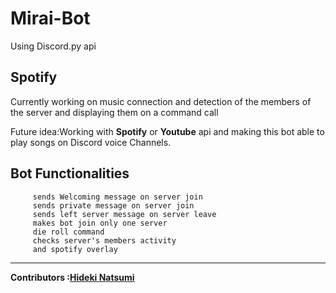 # Mirai-Bot

Using Discord.py api

Spotify
-
Currently working on music connection and detection of the members of the server and displaying them on a command call

Future idea:Working with <strong>Spotify</strong> or <strong>Youtube</strong> api and making this bot able to play songs on Discord voice Channels.

Bot Functionalities
-

         sends Welcoming message on server join 
         sends private message on server join 
         sends left server message on server leave
         makes bot join only one server
         die roll command
         checks server's members activity 
         and spotify overlay
         
 ---
<strong>Contributors :[Hideki Natsumi](https://github.com/HidekiNatsumi) 
